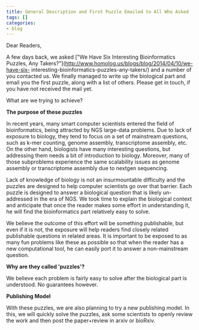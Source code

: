```yaml
---
title: General Description and First Puzzle Emailed to All Who Asked
tags: []
categories:
- blog
---
```

Dear Readers,
<!--more-->

A few days back, we asked ["We Have Six Interesting Bioinformatics Puzzles,
Any Takers?"](http://www.homolog.us/blogs/blog/2014/04/10/we-have-six-
interesting-bioinformatics-puzzles-any-takers/) and a number of you contacted
us. We finally managed to write up the biological part and email you the first
puzzle, along with a list of others. Please get in touch, if you have not
received the mail yet.

What are we trying to achieve?

**The purpose of these puzzles**

In recent years, many smart computer scientists entered the field of
bioinformatics, being attracted by NGS large-data problems. Due to lack of
exposure to biology, they tend to focus on a set of mainstream questions, such
as k-mer counting, genome assembly, transcriptome assembly, etc. On the other
hand, biologists have many interesting questions, but addressing them needs a
bit of introduction to biology. Moreover, many of those subproblems experience
the same scalability issues as genome assembly or transcriptome assembly due
to nextgen sequencing.

Lack of knowledge of biology is not an insurmountable difficulty and the
puzzles are designed to help computer scientists go over that barrier. Each
puzzle is designed to answer a biological question that is likely un-addressed
in the era of NGS. We took time to explain the biological context and
anticipate that once the reader makes some effort in understanding it, he will
find the bioinformatics part relatively easy to solve.

We believe the outcome of this effort will be something publishable, but even
if it is not, the exposure will help readers find closely related publishable
questions in related areas. It is important to be exposed to as many fun
problems like these as possible so that when the reader has a new
computational tool, he can easily port it to answer a non-mainstream question.

**Why are they called 'puzzles'?**

We believe each problem is fairly easy to solve after the biological part is
understood. No guarantees however.

**Publishing Model**

With these puzzles, we are also planning to try a new publishing model. In
this, we will quickly solve the puzzles, ask some scientists to openly review
the work and then post the paper+review in arxiv or bioRxiv.

